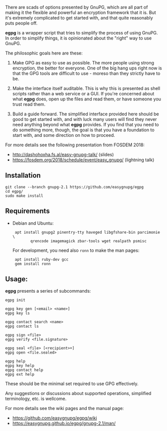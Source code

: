 
There are scads of options presented by GnuPG, which are all part of
making it the flexible and powerful an encryption framework that it
is. But it's extremely complicated to get started with, and that quite
reasonably puts people off.

**egpg** is a wrapper script that tries to simplify the process of
using GnuPG. In order to simplify things, it is opinionated about the
"right" way to use GnuPG.

The philosophic goals here are these:

1. Make GPG as easy to use as possible. The more people using strong
   encryption, the better for everyone. One of the big hang ups right
   now is that the GPG tools are difficult to use - moreso than they
   strictly have to be.

2. Make the interface itself auditable. This is why this is presented
   as shell scripts rather than a web service or a GUI. If you're
   concerned about what **egpg** does, open up the files and read
   them, or have someone you trust read them.

3. Build a guide forward. The simplified interface provided here
   should be good to get started with, and with luck many users will
   find they never need anything beyond what **egpg** provides. If you
   find that you need to do something more, though, the goal is that
   you have a foundation to start with, and some direction on how to
   proceed.

For more details see the following presentation from FOSDEM 2018:
* http://dashohoxha.fs.al/easy-gnupg-talk/ (slides)
* https://fosdem.org/2018/schedule/event/easy_gnupg/ (lightning talk)

## Installation

    git clone --branch gnupg-2.1 https://github.com/easygnupg/egpg
    cd egpg/
    sudo make install

## Requirements

 - Debian and Ubuntu:

        apt install gnupg2 pinentry-tty haveged libgfshare-bin parcimonie \
               qrencode imagemagick zbar-tools wget realpath psmisc
   
   For development, you need also `ronn` to make the man pages:
   
        apt install ruby-dev gcc
        gem install ronn

## Usage:

**egpg** presents a series of subcommands:

    egpg init

    egpg key gen [<email> <name>]
    egpg key ls

    egpg contact search <name>
    egpg contact ls

    egpg sign <file>
    egpg verify <file.signature>

    egpg seal <file> [<recipient>+]
    egpg open <file.sealed>

    egpg help
    egpg key help
    egpg contact help
    egpg ext help

These should be the minimal set required to use GPG effectively.

Any suggestions or discussions about supported operations, simplified
terminology, etc. is wellcome.

For more details see the wiki pages and the manual page:
 - https://github.com/easygnupg/egpg/wiki
 - https://easygnupg.github.io/egpg/gnupg-2.1/man/

